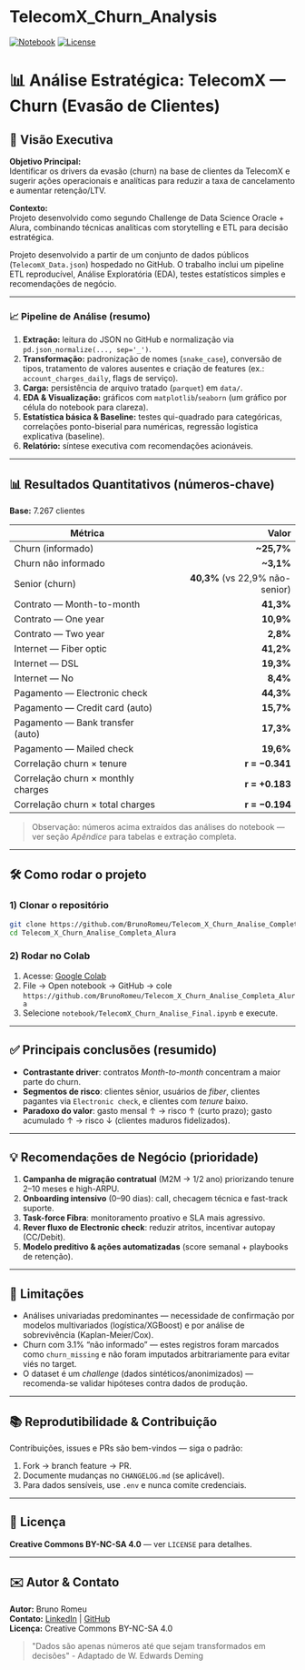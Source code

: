 # TelecomX_Churn_Analysis

[![Notebook](https://img.shields.io/badge/notebook-Colab-blue)]()
[![License](https://img.shields.io/badge/license-CC%20BY--NC--SA%204.0-lightgrey)]()

# 📊 Análise Estratégica: TelecomX — Churn (Evasão de Clientes)

## 🌟 Visão Executiva

**Objetivo Principal:**  
Identificar os drivers da evasão (churn) na base de clientes da TelecomX e sugerir ações operacionais e analíticas para reduzir a taxa de cancelamento e aumentar retenção/LTV.

**Contexto:**  
Projeto desenvolvido como segundo Challenge de Data Science Oracle + Alura, combinando técnicas analíticas com storytelling e ETL para decisão estratégica.

Projeto desenvolvido a partir de um conjunto de dados públicos (`TelecomX_Data.json`) hospedado no GitHub. O trabalho inclui um pipeline ETL reproducível, Análise Exploratória (EDA), testes estatísticos simples e recomendações de negócio.

---
### 📈 Pipeline de Análise (resumo)
1. **Extração:** leitura do JSON no GitHub e normalização via `pd.json_normalize(..., sep='_')`.  
2. **Transformação:** padronização de nomes (`snake_case`), conversão de tipos, tratamento de valores ausentes e criação de features (ex.: `account_charges_daily`, flags de serviço).  
3. **Carga:** persistência de arquivo tratado (`parquet`) em `data/`.  
4. **EDA & Visualização:** gráficos com `matplotlib`/`seaborn` (um gráfico por célula do notebook para clareza).  
5. **Estatística básica & Baseline:** testes qui-quadrado para categóricas, correlações ponto-biserial para numéricas, regressão logística explicativa (baseline).  
6. **Relatório:** síntese executiva com recomendações acionáveis.

---

## 📊 Resultados Quantitativos (números-chave)

**Base:** 7.267 clientes

| Métrica | Valor |
|---|---:|
| Churn (informado) | **~25,7%** |
| Churn não informado | **~3,1%** |
| Senior (churn) | **40,3%** (vs 22,9% não-senior) |
| Contrato — Month-to-month | **41,3%** |
| Contrato — One year | **10,9%** |
| Contrato — Two year | **2,8%** |
| Internet — Fiber optic | **41,2%** |
| Internet — DSL | **19,3%** |
| Internet — No | **8,4%** |
| Pagamento — Electronic check | **44,3%** |
| Pagamento — Credit card (auto) | **15,7%** |
| Pagamento — Bank transfer (auto) | **17,3%** |
| Pagamento — Mailed check | **19,6%** |
| Correlação churn × tenure | **r = −0.341** |
| Correlação churn × monthly charges | **r = +0.183** |
| Correlação churn × total charges | **r = −0.194** |

> Observação: números acima extraídos das análises do notebook — ver seção *Apêndice* para tabelas e extração completa.

---

## 🛠 Como rodar o projeto

### 1) Clonar o repositório

```bash
git clone https://github.com/BrunoRomeu/Telecom_X_Churn_Analise_Completa_Alura.git
cd Telecom_X_Churn_Analise_Completa_Alura
```

### 2) Rodar no Colab

1. Acesse: [Google Colab](https://colab.research.google.com)
2. File → Open notebook → GitHub → cole `https://github.com/BrunoRomeu/Telecom_X_Churn_Analise_Completa_Alura`
3. Selecione `notebook/TelecomX_Churn_Analise_Final.ipynb` e execute.
---
## ✅ Principais conclusões (resumido)

* **Contrastante driver**: contratos *Month-to-month* concentram a maior parte do churn.
* **Segmentos de risco**: clientes sênior, usuários de *fiber*, clientes pagantes via `Electronic check`, e clientes com *tenure* baixo.
* **Paradoxo do valor**: gasto mensal ↑ → risco ↑ (curto prazo); gasto acumulado ↑ → risco ↓ (clientes maduros fidelizados).

---

## 💡 Recomendações de Negócio (prioridade)

1. **Campanha de migração contratual** (M2M → 1/2 ano) priorizando tenure 2–10 meses e high-ARPU.
2. **Onboarding intensivo** (0–90 dias): call, checagem técnica e fast-track suporte.
3. **Task-force Fibra**: monitoramento proativo e SLA mais agressivo.
4. **Rever fluxo de Electronic check**: reduzir atritos, incentivar autopay (CC/Debit).
5. **Modelo preditivo & ações automatizadas** (score semanal + playbooks de retenção).

---

## 🔎 Limitações

* Análises univariadas predominantes — necessidade de confirmação por modelos multivariados (logística/XGBoost) e por análise de sobrevivência (Kaplan-Meier/Cox).
* Churn com 3.1% “não informado” — estes registros foram marcados como `churn_missing` e não foram imputados arbitrariamente para evitar viés no target.
* O dataset é um *challenge* (dados sintéticos/anonimizados) — recomenda-se validar hipóteses contra dados de produção.

---

## 📚 Reprodutibilidade & Contribuição

Contribuições, issues e PRs são bem-vindos — siga o padrão:

1. Fork → branch feature → PR.
2. Documente mudanças no `CHANGELOG.md` (se aplicável).
3. Para dados sensíveis, use `.env` e nunca comite credenciais.

---

## 🧾 Licença

**Creative Commons BY-NC-SA 4.0** — ver `LICENSE` para detalhes.

---

## ✉️ Autor & Contato

**Autor:** Bruno Romeu  
**Contato:** [LinkedIn](https://www.linkedin.com/in/bruno-celestino-romeu/) | [GitHub](https://github.com/BrunoRomeu)  
**Licença:** Creative Commons BY-NC-SA 4.0  

> "Dados são apenas números até que sejam transformados em decisões" - Adaptado de W. Edwards Deming
